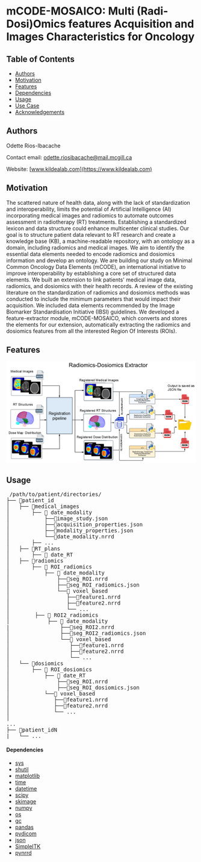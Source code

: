 # mCODE-MOSAICO: Multi (Radi-Dosi)Omics features Acquisition and Images Characteristics for Oncology

## Table of Contents
  *  [Authors](#Authors)
  *  [Motivation](#Motivation)
  *  [Features](#Features)
  *  [Dependencies](#Dependencies)
  *  [Usage](#Usage)
  *  [Use Case](#UseCase)
  *  [Acknowledgements](#Acknowledgments)
## Authors
Odette Rios-Ibacache

Contact email: <a href="mailto:odette.riosibacache@mail.mcgill.ca">odette.riosibacache@mail.mcgill.ca</a>

Website:  [www.kildealab.com](https://www.kildealab.com) 

## Motivation
The scattered nature of health data, along with the lack of standardization and interoperability, limits the potential of Artificial Intelligence (AI) incorporating medical images and radiomics to automate outcomes assessment in radiotherapy (RT) treatments. Establishing a standardized lexicon and data structure could enhance multicenter clinical studies. Our goal is to structure patient data relevant to RT research and create a knowledge base (KB), a machine-readable repository, with an ontology as a domain, including radiomics and medical images.  We aim to identify the essential data elements needed to encode radiomics and dosiomics information and develop an ontology. We are building our study on Minimal Common Oncology Data Elements (mCODE), an international initiative to improve interoperability by establishing a core set of structured data elements. We built an extension to link patients' medical image data, radiomics, and dosiomics with their health records. A review of the existing literature on the standardization of radiomics and dosiomics methods was conducted to include the minimum parameters that would impact their acquisition. We included data elements recommended by the Image Biomarker Standardisation Initiative (IBSI) guidelines. We developed a feature-extractor module, mCODE-MOSAICO, which converts and stores the elements for our extension, automatically extracting the radiomics and dosiomics features from all the interested Region Of Interests (ROIs). 

## Features
![Optional Text](diagram.png)

    
## Usage

<pre> /path/to/patient/directories/ 
├── 📁patient_id
│   ├── 📁medical_images
│       ├── 📁 date_modality
│           ├──📄image_study.json
│           ├──📄acquisition_properties.json
│           ├──📄modality_properties.json 
│           └──📄date_modality.nrrd 
│       ├── ... 
│   ├── 📁RT_plans
│       ├── 📁 date_RT
│   ├── 📁radiomics
│       ├── 📁 ROI_radiomics
│           ├── 📁 date_modality
│               ├──📄seg_ROI.nrrd
│               ├──📄seg_ROI_radiomics.json
│               └──📁 voxel_based
│                  ├──📄feature1.nrrd
│                  ├──📄feature2.nrrd
│                  └── ... 
│        ├── 📁 ROI2_radiomics
│            ├── 📁 date_modality
|                ├──📄seg_ROI2.nrrd
│                ├──📄seg_ROI2_radiomics.json
│                └──📁 voxel_based
│                   ├──📄feature1.nrrd
│                   ├──📄feature2.nrrd
│                   └── ... 
│   └── 📁dosiomics
│       ├── 📁 ROI_dosiomics
│           ├── 📁 date_RT
│               ├──📄seg_ROI.nrrd
│               ├──📄seg_ROI_dosiomics.json
│           └──📁 voxel_based
│              ├──📄feature1.nrrd
│              ├──📄feature2.nrrd
│              └── ... 
│ 
...
├── 📁patient_idN
|   └── ...
</pre>

#### Dependencies
  *  [sys](https://docs.python.org/3/library/sys.html)
  *  [shutil](https://docs.python.org/3/library/shutil.html)
  *  [matplotlib](https://matplotlib.org/)
  *  [time](https://docs.python.org/3/library/time.html)
  *  [datetime](https://docs.python.org/3/library/datetime.html)
  *  [scipy](https://scipy.org/)
  *  [skimage](https://scikit-image.org/)
  *  [numpy](https://numpy.org/)
  *  [os](https://docs.python.org/3/library/os.html)
  *  [gc](https://docs.python.org/3/library/gc.html)
  *  [pandas](https://pandas.pydata.org/)
  *  [pydicom](https://pydicom.github.io/pydicom/stable/)
  *  [json](https://docs.python.org/3/library/json.html)
  *  [SimpleITK](https://docs.python.org/3/library/json.html)
  *  [pynrrd](https://pynrrd.readthedocs.io/en/stable/index.html#)
